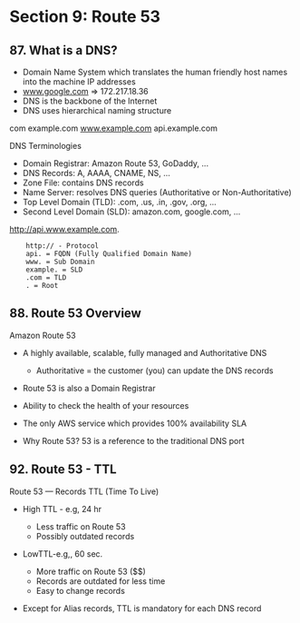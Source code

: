 # Section 9: Route 53

## 87. What is a DNS?

- Domain Name System which translates the human friendly host names into the machine IP addresses
- www.google.com => 172.217.18.36
- DNS is the backbone of the Internet
- DNS uses hierarchical naming structure

com
example.com
www.example.com
api.example.com

DNS Terminologies

- Domain Registrar: Amazon Route 53, GoDaddy, ...
- DNS Records: A, AAAA, CNAME, NS, ...
- Zone File: contains DNS records
- Name Server: resolves DNS queries (Authoritative or Non-Authoritative)
- Top Level Domain (TLD): .com, .us, .in, .gov, .org, ...
- Second Level Domain (SLD): amazon.com, google.com, ...

http://api.www.example.com.

        http:// - Protocol
        api. = FQDN (Fully Qualified Domain Name)
        www. = Sub Domain
        example. = SLD
        .com = TLD
        . = Root

## 88. Route 53 Overview

Amazon Route 53

- A highly available, scalable, fully managed and Authoritative DNS

  - Authoritative = the customer (you) can update the DNS records

- Route 53 is also a Domain Registrar

- Ability to check the health of your resources

- The only AWS service which provides 100% availability SLA

- Why Route 53? 53 is a reference to the traditional DNS port

## 92. Route 53 - TTL

Route 53 — Records TTL (Time To Live)

- High TTL - e.g, 24 hr
    - Less traffic on Route 53
    - Possibly outdated records

- LowTTL-e.g,, 60 sec.
    - More traffic on Route 53 ($$)
    - Records are outdated for less time
    - Easy to change records

- Except for Alias records, TTL is mandatory for each DNS record

